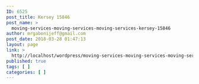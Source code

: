 ```yaml
---
ID: 6525
post_title: Kersey 15846
post_name: >
  moving-services-moving-services-moving-services-kersey-15846
author: mrgabonijeff@gmail.com
post_date: 2018-03-28 01:47:13
layout: page
link: >
  http://localhost/wordpress/moving-services-moving-services-moving-services-kersey-15846/
published: true
tags: [ ]
categories: [ ]
---
```

